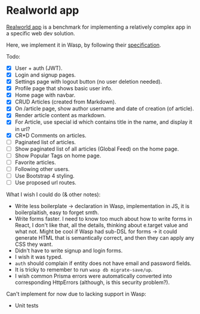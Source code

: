 Realworld app
=================

[Realworld app](https://github.com/gothinkster/realworld) is a benchmark for implementing a relatively complex app in a specific web dev solution.

Here, we implement it in Wasp, by following their [specification](https://github.com/gothinkster/realworld/tree/master/spec).

Todo:
- [x] User + auth (JWT).
- [x] Login and signup pages.
- [x] Settings page with logout button (no user deletion needed).
- [x] Profile page that shows basic user info.
- [x] Home page with navbar.
- [x] CRUD Articles (created from Markdown).
- [x] On /article page, show author username and date of creation (of article).
- [x] Render article content as markdown.
- [x] For Article, use special id which contains title in the name, and display it in url?
- [x] CR*D Comments on articles.
- [ ] Paginated list of articles.
- [ ] Show paginated list of all articles (Global Feed) on the home page.
- [ ] Show Popular Tags on home page.
- [ ] Favorite articles.
- [ ] Following other users.
- [ ] Use Bootstrap 4 styling.
- [ ] Use proposed url routes.

What I wish I could do (& other notes):
- Write less boilerplate -> declaration in Wasp, implementation in JS, it is boilerplaitish, easy to forget smth.
- Write forms faster. I need to know too much about how to write forms in React, I don't like that, all the details,
  thinking about e.target value and what not. Might be cool if Wasp had sub-DSL for forms -> it could generate HTML that is semantically correct, and then they can apply any CSS they want.
- Didn't have to write signup and login forms.
- I wish it was typed.
- `auth` should complain if entity does not have email and password fields.
- It is tricky to remember to run `wasp db migrate-save/up`.
- I wish common Prisma errors were automatically converted into corresponding HttpErrors (although, is this security problem?).

Can't implement for now due to lacking support in Wasp:
- Unit tests

